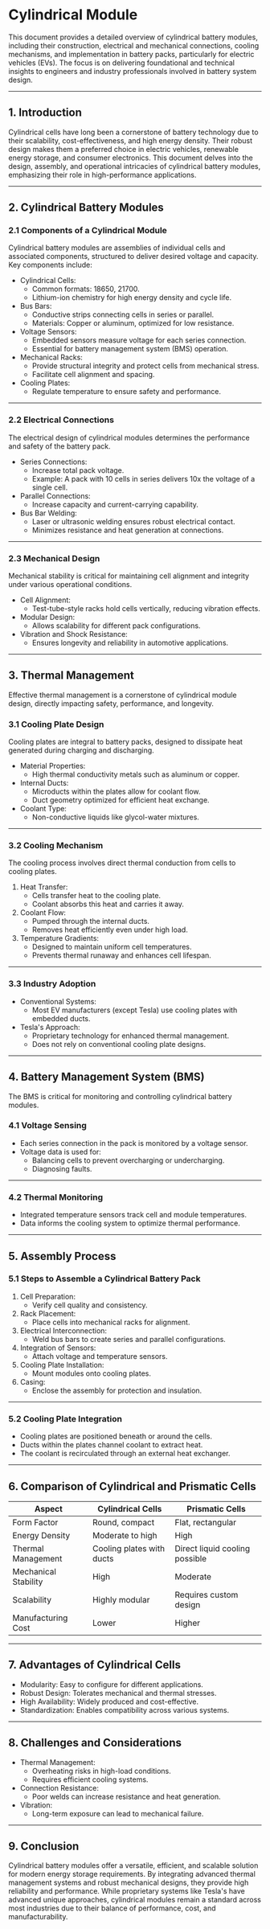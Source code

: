 # Cylindrical Module

This document provides a detailed overview of cylindrical battery modules, including their construction, electrical and mechanical connections, cooling mechanisms, and implementation in battery packs, particularly for electric vehicles (EVs). The focus is on delivering foundational and technical insights to engineers and industry professionals involved in battery system design.

---

## 1. Introduction

Cylindrical cells have long been a cornerstone of battery technology due to their scalability, cost-effectiveness, and high energy density. Their robust design makes them a preferred choice in electric vehicles, renewable energy storage, and consumer electronics. This document delves into the design, assembly, and operational intricacies of cylindrical battery modules, emphasizing their role in high-performance applications.

---

## 2. Cylindrical Battery Modules

### 2.1 Components of a Cylindrical Module

Cylindrical battery modules are assemblies of individual cells and associated components, structured to deliver desired voltage and capacity. Key components include:

- Cylindrical Cells:
  - Common formats: 18650, 21700.
  - Lithium-ion chemistry for high energy density and cycle life.
- Bus Bars:
  - Conductive strips connecting cells in series or parallel.
  - Materials: Copper or aluminum, optimized for low resistance.
- Voltage Sensors:
  - Embedded sensors measure voltage for each series connection.
  - Essential for battery management system (BMS) operation.
- Mechanical Racks:
  - Provide structural integrity and protect cells from mechanical stress.
  - Facilitate cell alignment and spacing.
- Cooling Plates:
  - Regulate temperature to ensure safety and performance.

---

### 2.2 Electrical Connections

The electrical design of cylindrical modules determines the performance and safety of the battery pack.

- Series Connections:
  - Increase total pack voltage.
  - Example: A pack with 10 cells in series delivers 10x the voltage of a single cell.
- Parallel Connections:
  - Increase capacity and current-carrying capability.
- Bus Bar Welding:
  - Laser or ultrasonic welding ensures robust electrical contact.
  - Minimizes resistance and heat generation at connections.

---

### 2.3 Mechanical Design

Mechanical stability is critical for maintaining cell alignment and integrity under various operational conditions.

- Cell Alignment:
  - Test-tube-style racks hold cells vertically, reducing vibration effects.
- Modular Design:
  - Allows scalability for different pack configurations.
- Vibration and Shock Resistance:
  - Ensures longevity and reliability in automotive applications.

---

## 3. Thermal Management

Effective thermal management is a cornerstone of cylindrical module design, directly impacting safety, performance, and longevity.

### 3.1 Cooling Plate Design

Cooling plates are integral to battery packs, designed to dissipate heat generated during charging and discharging.

- Material Properties:
  - High thermal conductivity metals such as aluminum or copper.
- Internal Ducts:
  - Microducts within the plates allow for coolant flow.
  - Duct geometry optimized for efficient heat exchange.
- Coolant Type:
  - Non-conductive liquids like glycol-water mixtures.

---

### 3.2 Cooling Mechanism

The cooling process involves direct thermal conduction from cells to cooling plates.

1. Heat Transfer:
   - Cells transfer heat to the cooling plate.
   - Coolant absorbs this heat and carries it away.
2. Coolant Flow:
   - Pumped through the internal ducts.
   - Removes heat efficiently even under high load.
3. Temperature Gradients:
   - Designed to maintain uniform cell temperatures.
   - Prevents thermal runaway and enhances cell lifespan.

---

### 3.3 Industry Adoption

- Conventional Systems:
  - Most EV manufacturers (except Tesla) use cooling plates with embedded ducts.
- Tesla's Approach:
  - Proprietary technology for enhanced thermal management.
  - Does not rely on conventional cooling plate designs.

---

## 4. Battery Management System (BMS)

The BMS is critical for monitoring and controlling cylindrical battery modules.

### 4.1 Voltage Sensing

- Each series connection in the pack is monitored by a voltage sensor.
- Voltage data is used for:
  - Balancing cells to prevent overcharging or undercharging.
  - Diagnosing faults.

---

### 4.2 Thermal Monitoring

- Integrated temperature sensors track cell and module temperatures.
- Data informs the cooling system to optimize thermal performance.

---

## 5. Assembly Process

### 5.1 Steps to Assemble a Cylindrical Battery Pack

1. Cell Preparation:
   - Verify cell quality and consistency.
2. Rack Placement:
   - Place cells into mechanical racks for alignment.
3. Electrical Interconnection:
   - Weld bus bars to create series and parallel configurations.
4. Integration of Sensors:
   - Attach voltage and temperature sensors.
5. Cooling Plate Installation:
   - Mount modules onto cooling plates.
6. Casing:
   - Enclose the assembly for protection and insulation.

---

### 5.2 Cooling Plate Integration

- Cooling plates are positioned beneath or around the cells.
- Ducts within the plates channel coolant to extract heat.
- The coolant is recirculated through an external heat exchanger.

---

## 6. Comparison of Cylindrical and Prismatic Cells

| Aspect                | Cylindrical Cells              | Prismatic Cells                   |
|---------------------------|------------------------------------|---------------------------------------|
| Form Factor           | Round, compact                    | Flat, rectangular                     |
| Energy Density        | Moderate to high                  | High                                  |
| Thermal Management    | Cooling plates with ducts         | Direct liquid cooling possible        |
| Mechanical Stability  | High                              | Moderate                              |
| Scalability           | Highly modular                    | Requires custom design                |
| Manufacturing Cost    | Lower                             | Higher                                |

---

## 7. Advantages of Cylindrical Cells

- Modularity: Easy to configure for different applications.
- Robust Design: Tolerates mechanical and thermal stresses.
- High Availability: Widely produced and cost-effective.
- Standardization: Enables compatibility across various systems.

---

## 8. Challenges and Considerations

- Thermal Management:
  - Overheating risks in high-load conditions.
  - Requires efficient cooling systems.
- Connection Resistance:
  - Poor welds can increase resistance and heat generation.
- Vibration:
  - Long-term exposure can lead to mechanical failure.

---

## 9. Conclusion

Cylindrical battery modules offer a versatile, efficient, and scalable solution for modern energy storage requirements. By integrating advanced thermal management systems and robust mechanical designs, they provide high reliability and performance. While proprietary systems like Tesla's have advanced unique approaches, cylindrical modules remain a standard across most industries due to their balance of performance, cost, and manufacturability.